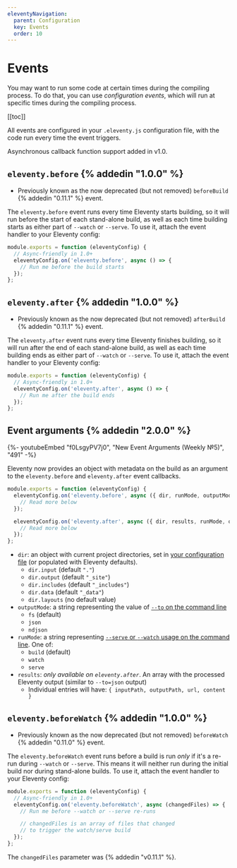 ```yaml
---
eleventyNavigation:
  parent: Configuration
  key: Events
  order: 10
---
```


# Events

You may want to run some code at certain times during the compiling process. To do that, you can use _configuration events_, which will run at specific times during the compiling process.

[[toc]]

All events are configured in your `.eleventy.js` configuration file, with the code run every time the event triggers.

Asynchronous callback function support added in v1.0.

## `eleventy.before` {% addedin "1.0.0" %}

* Previously known as the now deprecated (but not removed) `beforeBuild` {% addedin "0.11.1" %} event.

The `eleventy.before` event runs every time Eleventy starts building, so it will run before the start of each stand-alone build, as well as each time building starts as either part of `--watch` or `--serve`. To use it, attach the event handler to your Eleventy config:

```js
module.exports = function (eleventyConfig) {
  // Async-friendly in 1.0+
  eleventyConfig.on('eleventy.before', async () => {
    // Run me before the build starts
  });
};
```

## `eleventy.after` {% addedin "1.0.0" %}

* Previously known as the now deprecated (but not removed) `afterBuild` {% addedin "0.11.1" %} event.

The `eleventy.after` event runs every time Eleventy finishes building, so it will run after the end of each stand-alone build, as well as each time building ends as either part of `--watch` or `--serve`. To use it, attach the event handler to your Eleventy config:

```js
module.exports = function (eleventyConfig) {
  // Async-friendly in 1.0+
  eleventyConfig.on('eleventy.after', async () => {
    // Run me after the build ends
  });
};
```

## Event arguments {% addedin "2.0.0" %}

<div class="youtube-related -small">
  {%- youtubeEmbed "f0LsgyPV7j0", "New Event Arguments (Weekly №5)", "491" -%}
</div>

Eleventy now provides an object with metadata on the build as an argument to the `eleventy.before` and `eleventy.after` event callbacks.

```js
module.exports = function (eleventyConfig) {
  eleventyConfig.on('eleventy.before', async ({ dir, runMode, outputMode }) => {
    // Read more below
  });

  eleventyConfig.on('eleventy.after', async ({ dir, results, runMode, outputMode }) => {
    // Read more below
  });
};
```
* `dir`: an object with current project directories, set in [your configuration file](https://www.11ty.dev/docs/config/#input-directory) (or populated with Eleventy defaults).
  * `dir.input` (default `"."`)
  * `dir.output` (default `"_site"`)
  * `dir.includes` (default `"_includes"`)
  * `dir.data` (default `"_data"`)
  * `dir.layouts` (no default value)
* `outputMode`: a string representing the value of [`--to` on the command line](/docs/usage/#to-can-output-json)
  * `fs` (default)
  * `json`
  * `ndjson`
* `runMode`: a string representing [`--serve` or `--watch` usage on the command line](/docs/usage/#re-run-eleventy-when-you-save). One of:
  * `build` (default)
  * `watch`
  * `serve`
* `results`: _only available on `eleventy.after`_. An array with the processed Eleventy output (similar to `--to=json` output)
  * Individual entries will have: `{ inputPath, outputPath, url, content }`

## `eleventy.beforeWatch` {% addedin "1.0.0" %}

* Previously known as the now deprecated (but not removed) `beforeWatch` {% addedin "0.11.0" %} event.

The `eleventy.beforeWatch` event runs before a build is run _only_ if it's a re-run during `--watch` or `--serve`. This means it will neither run during the initial build nor during stand-alone builds. To use it, attach the event handler to your Eleventy config:

```js
module.exports = function (eleventyConfig) {
  // Async-friendly in 1.0+
  eleventyConfig.on('eleventy.beforeWatch', async (changedFiles) => {
    // Run me before --watch or --serve re-runs

    // changedFiles is an array of files that changed
    // to trigger the watch/serve build
  });
};
```

The `changedFiles` parameter was {% addedin "v0.11.1" %}.
